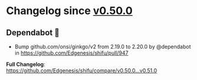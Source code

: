 

# Changelog since [v0.50.0](https://github.com/Edgenesis/shifu/releases/tag/v0.50.0)

## Dependabot 🤖

- Bump github.com/onsi/ginkgo/v2 from 2.19.0 to 2.20.0 by @dependabot in https://github.com/Edgenesis/shifu/pull/947

**Full Changelog**: https://github.com/Edgenesis/shifu/compare/v0.50.0...v0.51.0

